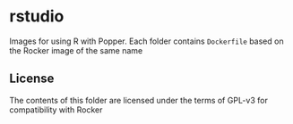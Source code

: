 # rstudio

Images for using R with Popper. Each folder contains `Dockerfile` based on the 
Rocker image of the same name


## License

The contents of this folder are licensed under the terms of GPL-v3 for compatibility 
with Rocker